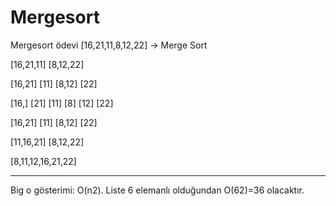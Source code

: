 # Mergesort
Mergesort ödevi
[16,21,11,8,12,22] -> Merge Sort

[16,21,11]              [8,12,22]

[16,21]  [11]            [8,12]   [22]

[16,] [21] [11]          [8] [12] [22] 

[16,21] [11]             [8,12] [22]

[11,16,21]               [8,12,22]

[8,11,12,16,21,22]

***

 Big o gösterimi: O(n2). Liste 6 elemanlı olduğundan O(62)=36 olacaktır.
